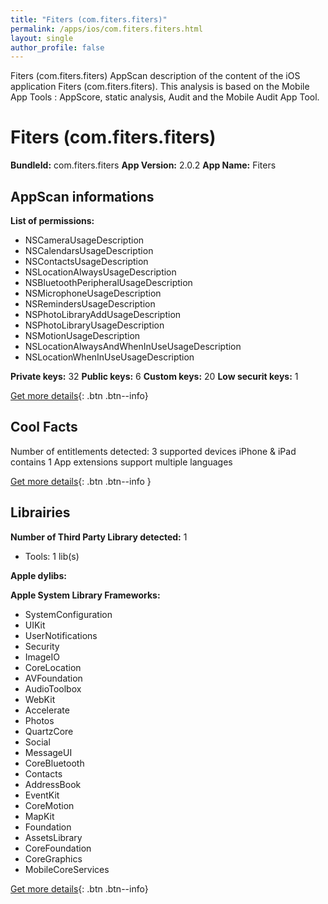 ```yaml
---
title: "Fiters (com.fiters.fiters)"
permalink: /apps/ios/com.fiters.fiters.html
layout: single
author_profile: false
---
```

Fiters (com.fiters.fiters) AppScan description of the content of the iOS application Fiters (com.fiters.fiters). This analysis is based on the Mobile App Tools : AppScore, static analysis, Audit and the Mobile Audit App Tool.

# Fiters (com.fiters.fiters)

**BundleId:** com.fiters.fiters
**App Version:** 2.0.2
**App Name:** Fiters


## AppScan informations 

**List of permissions:** 
- NSCameraUsageDescription
- NSCalendarsUsageDescription
- NSContactsUsageDescription
- NSLocationAlwaysUsageDescription
- NSBluetoothPeripheralUsageDescription
- NSMicrophoneUsageDescription
- NSRemindersUsageDescription
- NSPhotoLibraryAddUsageDescription
- NSPhotoLibraryUsageDescription
- NSMotionUsageDescription
- NSLocationAlwaysAndWhenInUseUsageDescription
- NSLocationWhenInUseUsageDescription
  
  
**Private keys:** 32
**Public keys:** 6
**Custom keys:** 20
**Low securit keys:** 1
  
[Get more details](/pricing.html){: .btn .btn--info}

## Cool Facts

Number of entitlements detected: 3
supported devices iPhone & iPad
contains 1 App extensions
support multiple languages
  
[Get more details](/pricing.html){: .btn .btn--info }

## Librairies 
**Number of Third Party Library detected:** 1
- Tools: 1 lib(s)


**Apple dylibs:**


**Apple System Library Frameworks:**
- SystemConfiguration
- UIKit
- UserNotifications
- Security
- ImageIO
- CoreLocation
- AVFoundation
- AudioToolbox
- WebKit
- Accelerate
- Photos
- QuartzCore
- Social
- MessageUI
- CoreBluetooth
- Contacts
- AddressBook
- EventKit
- CoreMotion
- MapKit
- Foundation
- AssetsLibrary
- CoreFoundation
- CoreGraphics
- MobileCoreServices


  
[Get more details](/pricing.html){: .btn .btn--info}

